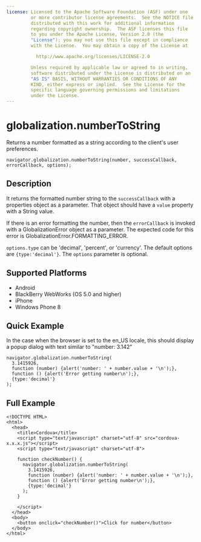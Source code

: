 ```yaml
--- 
license: Licensed to the Apache Software Foundation (ASF) under one
         or more contributor license agreements.  See the NOTICE file
         distributed with this work for additional information
         regarding copyright ownership.  The ASF licenses this file
         to you under the Apache License, Version 2.0 (the
         "License"); you may not use this file except in compliance
         with the License.  You may obtain a copy of the License at

           http://www.apache.org/licenses/LICENSE-2.0

         Unless required by applicable law or agreed to in writing,
         software distributed under the License is distributed on an
         "AS IS" BASIS, WITHOUT WARRANTIES OR CONDITIONS OF ANY
         KIND, either express or implied.  See the License for the
         specific language governing permissions and limitations
         under the License.
---
```


globalization.numberToString
===========

Returns a number formatted as a string according to the client's user preferences.

    navigator.globalization.numberToString(number, successCallback, errorCallback, options);
    
Description
-----------

It returns the formatted number string to the `successCallback` with a properties object as a parameter. That object should have a `value` property with a String value.

If there is an error formatting the number, then the `errorCallback` is invoked with a GlobalizationError object as a parameter. The expected code for this error is GlobalizationError.FORMATTING\_ERROR.

`options.type` can be 'decimal', 'percent', or 'currency'. The default options are `{type:'decimal'}`. The `options` parameter is optional.

Supported Platforms
-------------------

- Android
- BlackBerry WebWorks (OS 5.0 and higher)
- iPhone
- Windows Phone 8

Quick Example
-------------

In the case when the browser is set to the en\_US locale, this should display a popup dialog with text similar to "number: 3.142"

    navigator.globalization.numberToString(
      3.1415926,
      function (number) {alert('number: ' + number.value + '\n');},
      function () {alert('Error getting number\n');},
      {type:'decimal'}
    );

Full Example
------------

    <!DOCTYPE HTML>
    <html>
      <head>
        <title>Cordova</title>
        <script type="text/javascript" charset="utf-8" src="cordova-x.x.x.js"></script>
        <script type="text/javascript" charset="utf-8">
                      
        function checkNumber() {
          navigator.globalization.numberToString(
            3.1415926,
            function (number) {alert('number: ' + number.value + '\n');},
            function () {alert('Error getting number\n');},
            {type:'decimal'}
          );
        }
                                            
        </script>
      </head>
      <body>
        <button onclick="checkNumber()">Click for number</button>
      </body>
    </html>

